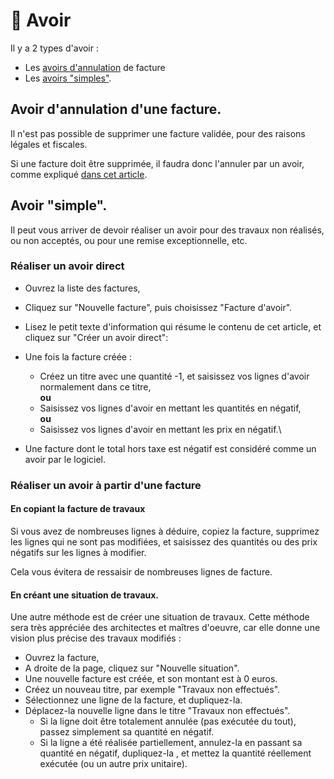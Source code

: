 # 📎 Avoir

Il y a 2 types d'avoir :

* Les [avoirs d'annulation](realiser-un-avoir.md#avoir-dannulation-dune-facture) de facture
* Les [avoirs "simples"](realiser-un-avoir.md#avoir-simple).

## Avoir d'annulation d'une facture.

Il n'est pas possible de supprimer une facture validée, pour des raisons légales et fiscales.

Si une facture doit être supprimée, il faudra donc l'annuler par un avoir, comme expliqué [dans cet article](les-factures-en-detail/modifier-supprimer-ou-annuler-une-facture.md#annulation).

## Avoir "simple".

Il peut vous arriver de devoir réaliser un avoir pour des travaux non réalisés, ou non acceptés, ou pour une remise exceptionnelle, etc.

### Réaliser un avoir direct

* Ouvrez la liste des factures,
* Cliquez sur "Nouvelle facture", puis choisissez "Facture d'avoir".
* Lisez le petit texte d'information qui résume le contenu de cet article, et cliquez sur "Créer un avoir direct":
* Une fois la facture créée :
  * Créez un titre avec une quantité -1, et saisissez vos lignes d'avoir normalement dans ce titre,\
    **ou**
  * Saisissez vos lignes d'avoir en mettant les quantités en négatif,\
    **ou**
  * Saisissez vos lignes d'avoir en mettant les prix en négatif.\

* Une facture dont le total hors taxe est négatif est considéré comme un avoir par le logiciel.

### Réaliser un avoir à partir d'une facture

#### En copiant la facture de travaux

Si vous avez de nombreuses lignes à déduire, copiez la facture, supprimez les lignes qui ne sont pas  modifiées, et saisissez des quantités ou des prix négatifs sur les lignes à modifier. 

Cela vous évitera de ressaisir de nombreuses lignes de facture.

#### En créant une situation de travaux.

Une autre méthode est de créer une situation de travaux. Cette méthode sera très appréciée des architectes et maîtres d'oeuvre, car elle donne une vision plus précise des travaux modifiés :

* Ouvrez la facture,
* A droite de la page, cliquez sur "Nouvelle situation".
* Une nouvelle facture est créée, et son montant est à 0 euros.
* Créez un nouveau titre, par exemple "Travaux non effectués".
* Sélectionnez une ligne de la facture, et dupliquez-la.
* Déplacez-la nouvelle ligne dans le titre "Travaux non effectués".
  * Si la ligne doit être totalement annulée (pas exécutée du tout), passez simplement sa quantité en négatif.
  * Si la ligne a été réalisée partiellement, annulez-la en passant sa quantité en négatif, dupliquez-la , et mettez la quantité réellement exécutée (ou un autre prix unitaire).


